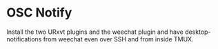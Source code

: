 OSC Notify
==========

Install the two URxvt plugins and the weechat plugin and have desktop-notifications from weechat even over SSH and from inside TMUX.
